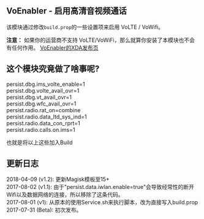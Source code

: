 ## VoEnabler - 启用高清音视频通话
  
该模块通过修改`build.prop`的一些设置项来启用 VoLTE / VoWifi。  

**注意：** 如果你的运营商不支持 VoLTE/VoWiFi，那么就算你安装了本模块也不会有任何作用。
 [VoEnabler的XDA发布页](https://forum.xda-developers.com/apps/magisk/module-v4-volte-enabler-t3649613)

## 这个模块究竟做了啥事呢?

persist.dbg.ims_volte_enable=1 
<br>persist.dbg.volte_avail_ovr=1 
<br>persist.dbg.vt_avail_ovr=1
<br>persist.dbg.wfc_avail_ovr=1
<br>persist.radio.rat_on=combine
<br>persist.radio.data_ltd_sys_ind=1
<br>persist.radio.data_con_rprt=1
<br>persist.radio.calls.on.ims=1

也就是将以上这些加入Build


## 更新日志
2018-04-09 (v1.2): 更新Magisk模板至15+
<br>2017-08-02 (v1.1): 由于"persist.data.iwlan.enable=true"会导致经常性的断开Wifi以及数据网络的连接，所以移除了这条代码。
<br>2017-08-01 (v1): 从原本的使用Service.sh来执行脚本，改为直接写入build.prop
<br>2017-07-31 (Beta): 初次发布。
